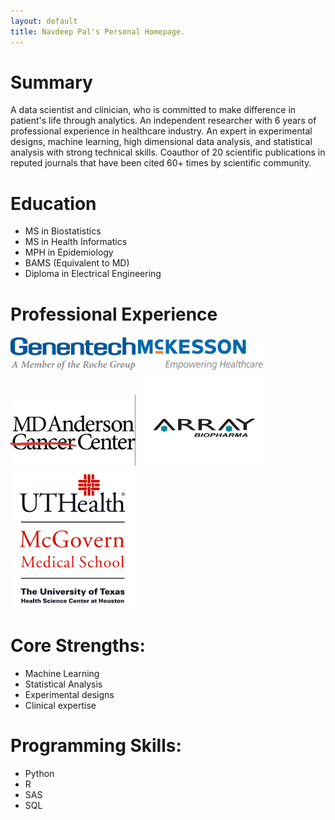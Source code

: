 ```yaml
---
layout: default
title: Navdeep Pal's Personal Homepage.
---
```


# Summary
A data scientist and clinician, who is committed to make difference in patient's life through analytics. An independent researcher with 6 years of professional experience in healthcare industry. An expert in experimental designs, machine learning, high dimensional data analysis, and statistical analysis with strong technical skills. Coauthor of 20 scientific publications in reputed journals that have been cited 60+ times by scientific community.

# Education
* MS in Biostatistics
* MS in Health Informatics
* MPH in Epidemiology
* BAMS (Equivalent to MD)
* Diploma in Electrical Engineering

# Professional Experience

<img src="images/gene.png" alt="Mckesson" style="width: 200px;"/>
<img src="images/mck.png" alt="Mckesson" style="width: 200px;"/>
<img src="images/md-anderson.jpg" alt="Mckesson" style="width: 200px;"/>
<img src="images/array.png" alt="Mckesson" style="width: 200px;"/>
<img src="images/utmed.png" alt="Mckesson" style="width: 200px;"/>


# Core Strengths:

* Machine Learning
* Statistical Analysis
* Experimental designs
* Clinical expertise

# Programming Skills:

* Python
* R
* SAS
* SQL
